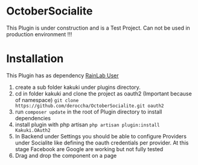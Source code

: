 # OctoberSocialite

This Plugin is under construction and is a Test Project. Can not be used in production environment !!!

# Installation


This Plugin has as dependency [RainLab User](https://github.com/rainlab/user-plugin) 

1. create a sub folder kakuki under plugins directory.
2. cd in folder kakuki and clone the project as oauth2 (Important because of namespace)
   ```git clone https://github.com/deroccha/OctoberSocialite.git oauth2```
3. run ```composer update``` in the root of Plugin directory to install dependencies
4. install plugin with php artisan ``php artisan plugin:install Kakuki.OAuth2``
5. In Backend under Settings you should be able to configure Providers under Socialite like defining the oauth credentials per provider.
   At this stage Facebook are Google are working but not fully tested
6. Drag and drop the component on a page   